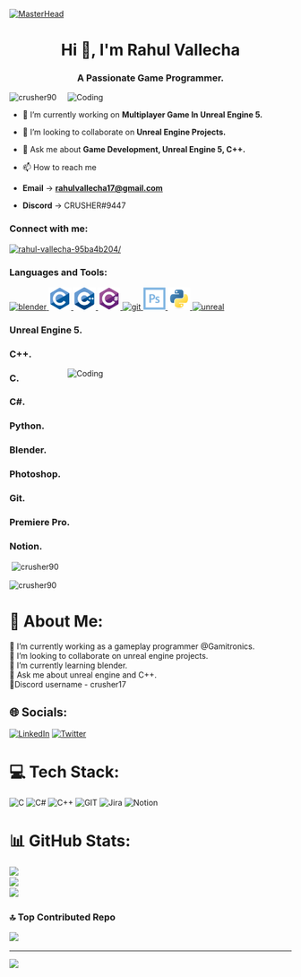 [![MasterHead](https://blog.eduonix.com/wp-content/uploads/2021/05/Game-developer-gaming-game-designing-game-development-scaled-e1620913877686.jpg)](https://github.com/Crusher90)
<h1 align="center">Hi 👋, I'm Rahul Vallecha</h1>
<h3 align="center">A Passionate Game Programmer.</h3>
<img align="right" alt="Coding" width="400" src="https://i.pinimg.com/originals/f9/13/57/f9135788c6aeeec438abb986f283936c.gif">

<p align="left"> <img src="https://komarev.com/ghpvc/?username=crusher90&label=Profile%20views&color=0e75b6&style=flat-square" alt="crusher90" /> </p>

- 🔭 I’m currently working on **Multiplayer Game In Unreal Engine 5.**

- 👯 I’m looking to collaborate on **Unreal Engine Projects.**

- 💬 Ask me about **Game Development, Unreal Engine 5, C++.**

- 📫 How to reach me
- **Email** ->  **rahulvallecha17@gmail.com**
- **Discord** -> CRUSHER#9447

<h3 align="left">Connect with me:</h3>
<p align="left">
<a href="https://linkedin.com/in/rahul-vallecha-95ba4b204/" target="blank"><img align="center" src="https://raw.githubusercontent.com/rahuldkjain/github-profile-readme-generator/master/src/images/icons/Social/linked-in-alt.svg" alt="rahul-vallecha-95ba4b204/" height="30" width="40" /></a>
</p>

<h3 align="left">Languages and Tools:</h3>

<p align="left"> <a href="https://www.blender.org/" target="_blank" rel="noreferrer"> <img src="https://download.blender.org/branding/community/blender_community_badge_white.svg" alt="blender" width="40" height="40"/> </a> <a href="https://www.cprogramming.com/" target="_blank" rel="noreferrer"> <img src="https://raw.githubusercontent.com/devicons/devicon/master/icons/c/c-original.svg" alt="c" width="40" height="40"/> </a> <a href="https://www.w3schools.com/cpp/" target="_blank" rel="noreferrer"> <img src="https://raw.githubusercontent.com/devicons/devicon/master/icons/cplusplus/cplusplus-original.svg" alt="cplusplus" width="40" height="40"/> </a> <a href="https://www.w3schools.com/cs/" target="_blank" rel="noreferrer"> <img src="https://raw.githubusercontent.com/devicons/devicon/master/icons/csharp/csharp-original.svg" alt="csharp" width="40" height="40"/> </a> <a href="https://git-scm.com/" target="_blank" rel="noreferrer"> <img src="https://www.vectorlogo.zone/logos/git-scm/git-scm-icon.svg" alt="git" width="40" height="40"/> </a> <a href="https://www.photoshop.com/en" target="_blank" rel="noreferrer"> <img src="https://raw.githubusercontent.com/devicons/devicon/master/icons/photoshop/photoshop-line.svg" alt="photoshop" width="40" height="40"/> </a> <a href="https://www.python.org" target="_blank" rel="noreferrer"> <img src="https://raw.githubusercontent.com/devicons/devicon/master/icons/python/python-original.svg" alt="python" width="40" height="40"/> </a> <a href="https://unrealengine.com/" target="_blank" rel="noreferrer"> <img src="https://w7.pngwing.com/pngs/141/107/png-transparent-unreal-tournament-unreal-engine-4-game-engine-others-logo-video-game-htc-vive-thumbnail.png" alt="unreal" width="40" height="40"/> </a> </p>

<h3 align="left">Unreal Engine 5.</h3>
<h3 align="left"> C++. </h3>
<img align="right" alt="Coding" width="400" src="https://c.tenor.com/3klZkDif0nsAAAAd/gaming-gif.gif">
<h3 align="left"> C. </h3>
<h3 align="left"> C#. </h3>
<h3 align="left"> Python. </h3>
<h3 align="left"> Blender. </h3>
<h3 align="left"> Photoshop. </h3>
<h3 align="left"> Git. </h3>
<h3 align="left"> Premiere Pro.</h3>
<h3 align="left"> Notion.</h3>

<p>&nbsp;<img align="center" src="https://github-readme-stats.vercel.app/api?username=crusher90&show_icons=true&locale=en" alt="crusher90" /></p>

<p><img align="center" src="https://github-readme-streak-stats.herokuapp.com/?user=crusher90&" alt="crusher90" /></p>







# 💫 About Me:
🔭 I’m currently working as a gameplay programmer @Gamitronics.<br>👯 I’m looking to collaborate on unreal engine projects.<br>🌱 I’m currently learning blender.<br>💬 Ask me about unreal engine and C++.<br>🔗Discord username - crusher17


## 🌐 Socials:
[![LinkedIn](https://img.shields.io/badge/LinkedIn-%230077B5.svg?logo=linkedin&logoColor=white)](https://linkedin.com/in/https://www.linkedin.com/in/rahul-vallecha-95ba4b204/) [![Twitter](https://img.shields.io/badge/Twitter-%231DA1F2.svg?logo=Twitter&logoColor=white)](https://twitter.com/https://twitter.com/RahulVallecha17) 

# 💻 Tech Stack:
![C](https://img.shields.io/badge/c-%2300599C.svg?style=for-the-badge&logo=c&logoColor=white) ![C#](https://img.shields.io/badge/c%23-%23239120.svg?style=for-the-badge&logo=c-sharp&logoColor=white) ![C++](https://img.shields.io/badge/c++-%2300599C.svg?style=for-the-badge&logo=c%2B%2B&logoColor=white) ![GIT](https://img.shields.io/badge/Git-fc6d26?style=for-the-badge&logo=git&logoColor=white) ![Jira](https://img.shields.io/badge/jira-%230A0FFF.svg?style=for-the-badge&logo=jira&logoColor=white) ![Notion](https://img.shields.io/badge/Notion-%23000000.svg?style=for-the-badge&logo=notion&logoColor=white)
# 📊 GitHub Stats:
![](https://github-readme-stats.vercel.app/api?username=Crusher90&theme=dark&hide_border=false&include_all_commits=false&count_private=false)<br/>
![](https://github-readme-streak-stats.herokuapp.com/?user=Crusher90&theme=dark&hide_border=false)<br/>
![](https://github-readme-stats.vercel.app/api/top-langs/?username=Crusher90&theme=dark&hide_border=false&include_all_commits=false&count_private=false&layout=compact)

### 🔝 Top Contributed Repo
![](https://github-contributor-stats.vercel.app/api?username=Crusher90&limit=5&theme=dark&combine_all_yearly_contributions=true)

---
[![](https://visitcount.itsvg.in/api?id=Crusher90&icon=0&color=0)](https://visitcount.itsvg.in)

<!-- Proudly created with GPRM ( https://gprm.itsvg.in ) -->

